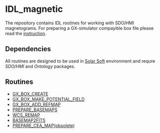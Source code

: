 # IDL_magnetic

The repository contains IDL rootines for working with SDO/HMI magnetograms.
For preparing a GX-simulator compayible box file please read  the [instruction](doc/gx_box_instruction.md).


## Dependencies
All routines are designed to be used in [Solar Soft](http://www.lmsal.com/solarsoft/sswdoc/sswdoc_jtop.html) environment and requre _SDO/HMI_ and _Ontology_ packages.

## Routines
* [GX_BOX_CREATE](doc/gx_box_create.md)
* [GX_BOX_MAKE_POTENTIAL_FIELD](doc/gx_box_make_potential_field.md)
* [GX_BOX_ADD_REFMAP](doc/gx_box_add_refmap.md)
* [PREPARE_BASEMAPS](doc/prepare_basemaps.md)
* [WCS_REMAP](doc/wcs_remap.md)
* [BASEMAP2FITS](doc/basemap2fits.md)
* [PREPARE_CEA_MAP(obsolete)](doc/prepare_cea_map.md)
